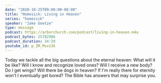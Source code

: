 ```yaml
---
date: "2020-10-25T09:00:00-08:00"
title: "Homesick: Living in Heaven"
series: "homesick"
speaker: "Jake Goetze"
type: message
podcast: https://arborchurch.com/podcast/living-in-heaven.m4a
podcast_bytes: 25782986
podcast_duration: 34:29
youtube_id: p_ZM_Msvz3k
---
```


 Today we tackle all the big questions about the eternal heaven: What will it be like? Will I know and recognize loved ones? Will I receive a new body? Do I get wings? Will there be dogs in heaven?  If I'm really there for eternity won't I eventually get bored? The Bible has answers that may surprise you.


